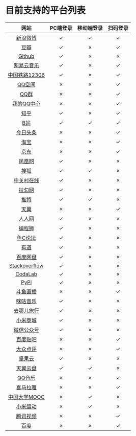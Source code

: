 # 目前支持的平台列表

|  网站                                                 | PC端登录 | 移动端登录 | 扫码登录  |
|  :----:                                               | :----:   | :----:     | :----:    |
|  [新浪微博](https://m.weibo.cn/)                      | ✓        | ✓          | ✓        |
|  [豆瓣](https://www.douban.com/)                      | ✓        | ✗          | ✓        |
|  [Github](https://github.com/)                        | ✓        | ✗          | ✗        |
|  [网易云音乐](https://music.163.com/)                 | ✓        | ✗          | ✓        |
|  [中国铁路12306](https://www.12306.cn/index/)         | ✓        | ✗          | ✓        |
|  [QQ空间](https://qzone.qq.com)                       | ✗        | ✗          | ✓        |
|  [QQ群](https://qun.qq.com/)                          | ✗        | ✗          | ✓        |
|  [我的QQ中心](https://id.qq.com/)                     | ✗        | ✗          | ✓        |
|  [知乎](https://www.zhihu.com/)                       | ✓        | ✗          | ✓        |
|  [B站](https://www.bilibili.com/)                     | ✓        | ✓          | ✓        |
|  [今日头条](https://www.toutiao.com/)                 | ✗        | ✗          | ✓        |
|  [淘宝](https://taobao.com/)                          | ✗        | ✗          | ✓        |
|  [京东](https://www.jd.com/)                          | ✗        | ✗          | ✓        |
|  [凤凰网](https://www.ifeng.com/)                     | ✓        | ✗          | ✗        |
|  [搜狐](https://www.sohu.com/)                        | ✓        | ✓          | ✗        |
|  [中关村在线](https://www.zol.com.cn/)                | ✓        | ✗          | ✗        |
|  [拉勾网](https://www.lagou.com/)                     | ✓        | ✗          | ✗        |
|  [推特](https://twitter.com/?lang=en)                 | ✓        | ✓          | ✗        |
|  [天翼](https://e.189.cn/index.do)                    | ✗        | ✗          | ✓        |
|  [人人网](http://www.renren.com/)                     | ✓        | ✗          | ✗        |
|  [编程狮](https://www.w3cschool.cn/)                  | ✓        | ✗          | ✗        |
|  [鱼C论坛](https://fishc.com.cn/)                     | ✓        | ✗          | ✗        |
|  [有道](https://youdao.com/)                          | ✓        | ✗          | ✗        |
|  [百度网盘](https://pan.baidu.com/)                   | ✓        | ✗          | ✗        |
|  [Stackoverflow](https://stackoverflow.com/)          | ✓        | ✗          | ✗        |
|  [CodaLab](https://competitions.codalab.org/)         | ✓        | ✗          | ✗        |
|  [PyPi](https://pypi.org/)                            | ✓        | ✗          | ✗        |
|  [斗鱼直播](https://www.douyu.com/)                   | ✗        | ✗          | ✓        |
|  [咪咕音乐](https://music.migu.cn/v3)                 | ✓        | ✗          | ✗        |
|  [去哪儿旅行](https://www.qunar.com/)                 | ✓        | ✗          | ✗        |
|  [小米商城](https://www.mi.com/)                      | ✓        | ✗          | ✗        |
|  [微信公众号](https://mp.weixin.qq.com/)              | ✓        | ✗          | ✗        |
|  [百度贴吧](https://tieba.baidu.com/index.html)       | ✗        | ✗          | ✓        |
|  [大众点评](https://www.dianping.com/)                | ✗        | ✗          | ✓        |
|  [坚果云](https://www.jianguoyun.com/)                | ✓        | ✗          | ✗        |
|  [天翼云盘](https://cloud.189.cn/)                    | ✓        | ✓          | ✗        |
|  [QQ音乐](https://y.qq.com/)                          | ✗        | ✗          | ✓        |
|  [喜马拉雅](https://www.ximalaya.com/)                | ✗        | ✗          | ✓        |
|  [中国大学MOOC](https://www.icourse163.org/)          | ✗        | ✓          | ✗        |
|  [小米运动](https://www.huami.com/)                   | ✗        | ✓          | ✗        |
|  [腾讯视频](https://v.qq.com/)                        | ✗        | ✗          | ✓        |
|  [百度](https://baidu.com/)                           | ✗        | ✗          | ✓        |